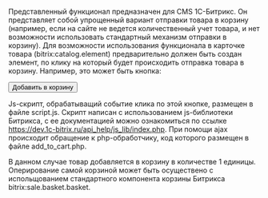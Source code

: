 Представленный функционал предназначен для CMS 1С-Битрикс. Он представляет собой упрощенный вариант отправки товара в корзину (например, если на сайте не ведется количественный учет товара, и нет возможности использовать стандартный механизм отправки в корзину). Для возможности использования функционала в карточке товара (bitrix:catalog.element) предварительно должен быть создан элемент, по клику на который будет происходить отправка товара в корзину. Например, это может быть кнопка:

<button class="to-cart__button" data-id="<?=$arResult['ID']?>" data-price="<?=$arResult['PROPERTIES']['ATT_BASE_PRICE']['VALUE']?>">Добавить в корзину</button>

Js-скрипт, обрабатыващий событие клика по этой кнопке, размещен в файле script.js. Скрипт написан с использованием js-библиотеки Битрикса, с ее документацией можно ознакомиться по ссылке https://dev.1c-bitrix.ru/api_help/js_lib/index.php. При помощи ajax происходит обращение к php-обработчику, код которого размещен в файле add_to_cart.php.

В данном случае товар добавляется в корзину в количестве 1 единицы. Оперирование самой корзиной может быть осуществено с испольщованием стандартного компонента корзины Битрикса bitrix:sale.basket.basket.
